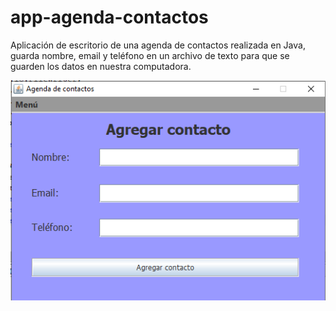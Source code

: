 # app-agenda-contactos
Aplicación de escritorio de una agenda de contactos realizada en Java, guarda nombre, email y teléfono en un archivo de texto para que se guarden los datos en nuestra computadora.

![alt_text](https://github.com/marcosmap1998/app-agenda-contactos/blob/master/img/agenda1.png)
